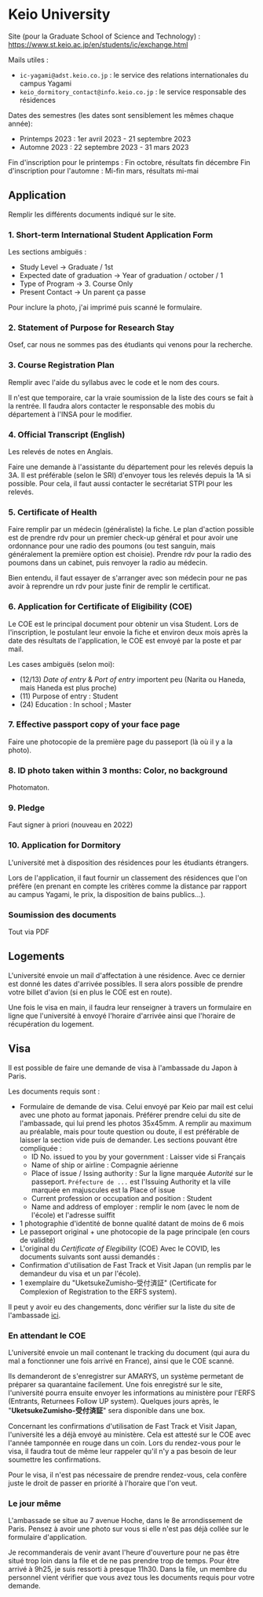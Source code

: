# Keio University

Site (pour la Graduate School of Science and Technology) : https://www.st.keio.ac.jp/en/students/ic/exchange.html

Mails utiles :
- `ic-yagami@adst.keio.co.jp` : le service des relations internationales du campus Yagami
- `keio_dormitory_contact@info.keio.co.jp` : le service responsable des résidences

Dates des semestres (les dates sont sensiblement les mêmes chaque année):
- Printemps 2023 : 1er avril 2023 - 21 septembre 2023
- Automne 2023 : 22 septembre 2023 - 31 mars 2023

Fin d'inscription pour le printemps : Fin octobre, résultats fin décembre
Fin d'inscription pour l'automne : Mi-fin mars, résultats mi-mai

## Application

Remplir les différents documents indiqué sur le site.

### 1. Short-term International Student Application Form

Les sections ambiguës :

- Study Level -> Graduate / 1st
- Expected date of graduation -> Year of graduation / october / 1
- Type of Program -> 3. Course Only
- Present Contact -> Un parent ça passe

Pour inclure la photo, j'ai imprimé puis scanné le formulaire.

### 2. Statement of Purpose for Research Stay

Osef, car nous ne sommes pas des étudiants qui venons pour la recherche.

### 3. Course Registration Plan

Remplir avec l'aide du syllabus avec le code et le nom des cours.

Il n'est que temporaire, car la vraie soumission de la liste des cours se fait à la rentrée. Il faudra alors contacter le responsable des mobis du département à l'INSA pour le modifier.

### 4. Official Transcript (English)

Les relevés de notes en Anglais.

Faire une demande à l'assistante du département pour les relevés depuis la 3A. Il est préférable (selon le SRI) d'envoyer tous les relevés depuis la 1A si possible. Pour cela, il faut aussi contacter le secrétariat STPI pour les relevés.

### 5. Certificate of Health

Faire remplir par un médecin (généraliste) la fiche. Le plan d'action possible est de prendre rdv pour un premier check-up général et pour avoir une ordonnance pour une radio des poumons (ou test sanguin, mais généralement la première option est choisie). Prendre rdv pour la radio des poumons dans un cabinet, puis renvoyer la radio au médecin. 

Bien entendu, il faut essayer de s'arranger avec son médecin pour ne pas avoir à reprendre un rdv pour juste finir de remplir le certificat.

### 6. Application for Certificate of Eligibility (COE)

Le COE est le principal document pour obtenir un visa Student. Lors de l'inscription, le postulant leur envoie la fiche et environ deux mois après la date des résultats de l'application, le COE est envoyé par la poste et par mail.

Les cases ambiguës (selon moi):

- (12/13) *Date of entry* & *Port of entry* importent peu (Narita ou Haneda, mais Haneda est plus proche)
- (11) Purpose of entry : Student
- (24) Education : In school ; Master

### 7. Effective passport copy of your face page

Faire une photocopie de la première page du passeport (là où il y a la photo).

### 8. ID photo taken within 3 months: Color, no background

Photomaton.

### 9. Pledge

Faut signer à priori (nouveau en 2022)

### 10. Application for Dormitory

L'université met à disposition des résidences pour les étudiants étrangers.

Lors de l'application, il faut fournir un classement des résidences que l'on préfère (en prenant en compte les critères comme la distance par rapport au campus Yagami, le prix, la disposition de bains publics...).

### Soumission des documents

Tout via PDF

## Logements

L'université envoie un mail d'affectation à une résidence. Avec ce dernier est donné les dates d'arrivée possibles. Il sera alors possible de prendre votre billet d'avion (si en plus le COE est en route).

Une fois le visa en main, il faudra leur renseigner à travers un formulaire en ligne que l'université à envoyé l'horaire d'arrivée ainsi que l'horaire de récupération du logement.

## Visa

Il est possible de faire une demande de visa à l'ambassade du Japon à Paris.

Les documents requis sont :

- Formulaire de demande de visa. Celui envoyé par Keio par mail est celui avec une photo au format japonais. Préférer prendre celui du site de l'ambassade, qui lui prend les photos 35x45mm.
A remplir au maximum au préalable, mais pour toute question ou doute, il est préférable de laisser la section vide puis de demander. Les sections pouvant être compliquée :
    - ID No. issued to you by your government : Laisser vide si Français
    - Name of ship or airline : Compagnie aérienne
    - Place of issue / Issing authority : Sur la ligne marquée *Autorité* sur le passeport. `Préfecture de ...` est l'Issuing Authority et la ville marquée en majuscules est la Place of issue
    - Current profession or occupation and position : Student
    - Name and address of employer : remplir le nom (avec le nom de l'école) et l'adresse suiffit
- 1 photographie d'identité de bonne qualité datant de moins de 6 mois
- Le passeport original + une photocopie de la page principale (en cours de validité)
- L'original du *Certificate of Elegibility* (COE)
Avec le COVID, les documents suivants sont aussi demandés :
- Confirmation d'utilisation de Fast Track et Visit Japan (un remplis par le demandeur du visa et un par l'école).
- 1 exemplaire du "UketsukeZumisho-受付済証" (Certificate for Complexion of Registration to the ERFS system).

Il peut y avoir eu des changements, donc vérifier sur la liste du site de l'ambassade [ici](https://www.fr.emb-japan.go.jp/itpr_fr/coe.html).

### En attendant le COE

L'université envoie un mail contenant le tracking du document (qui aura du mal a fonctionner une fois arrivé en France), ainsi que le COE scanné.

Ils demanderont de s'enregistrer sur AMARYS, un système permetant de préparer sa quarantaine facilement. Une fois enregistré sur le site, l'université pourra ensuite envoyer les informations au ministère pour l'ERFS (Entrants, Returnees Follow UP system). Quelques jours après, le "**UketsukeZumisho-受付済証**" sera disponible dans une box.

Concernant les confirmations d'utilisation de Fast Track et Visit Japan, l'université les a déjà envoyé au ministère. Cela est attesté sur le COE avec l'année tamponnée en rouge dans un coin. Lors du rendez-vous pour le visa, il faudra tout de même leur rappeler qu'il n'y a pas besoin de leur soumettre les confirmations.

Pour le visa, il n'est pas nécessaire de prendre rendez-vous, cela confère juste le droit de passer en priorité à l'horaire que l'on veut. 

### Le jour même

L'ambassade se situe au 7 avenue Hoche, dans le 8e arrondissement de Paris. Pensez à avoir une photo sur vous si elle n'est pas déjà collée sur le formulaire d'application.

Je recommanderais de venir avant l'heure d'ouverture pour ne pas être situé trop loin dans la file et de ne pas prendre trop de temps. Pour être arrivé à 9h25, je suis ressorti à presque 11h30. Dans la file, un membre du personnel vient vérifier que vous avez tous les documents requis pour votre demande.